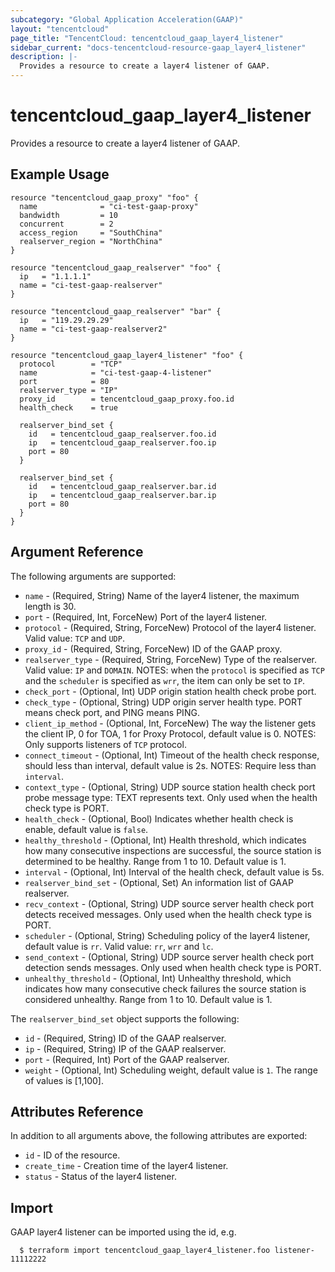 ```yaml
---
subcategory: "Global Application Acceleration(GAAP)"
layout: "tencentcloud"
page_title: "TencentCloud: tencentcloud_gaap_layer4_listener"
sidebar_current: "docs-tencentcloud-resource-gaap_layer4_listener"
description: |-
  Provides a resource to create a layer4 listener of GAAP.
---
```


# tencentcloud_gaap_layer4_listener

Provides a resource to create a layer4 listener of GAAP.

## Example Usage

```hcl
resource "tencentcloud_gaap_proxy" "foo" {
  name              = "ci-test-gaap-proxy"
  bandwidth         = 10
  concurrent        = 2
  access_region     = "SouthChina"
  realserver_region = "NorthChina"
}

resource "tencentcloud_gaap_realserver" "foo" {
  ip   = "1.1.1.1"
  name = "ci-test-gaap-realserver"
}

resource "tencentcloud_gaap_realserver" "bar" {
  ip   = "119.29.29.29"
  name = "ci-test-gaap-realserver2"
}

resource "tencentcloud_gaap_layer4_listener" "foo" {
  protocol        = "TCP"
  name            = "ci-test-gaap-4-listener"
  port            = 80
  realserver_type = "IP"
  proxy_id        = tencentcloud_gaap_proxy.foo.id
  health_check    = true

  realserver_bind_set {
    id   = tencentcloud_gaap_realserver.foo.id
    ip   = tencentcloud_gaap_realserver.foo.ip
    port = 80
  }

  realserver_bind_set {
    id   = tencentcloud_gaap_realserver.bar.id
    ip   = tencentcloud_gaap_realserver.bar.ip
    port = 80
  }
}
```

## Argument Reference

The following arguments are supported:

* `name` - (Required, String) Name of the layer4 listener, the maximum length is 30.
* `port` - (Required, Int, ForceNew) Port of the layer4 listener.
* `protocol` - (Required, String, ForceNew) Protocol of the layer4 listener. Valid value: `TCP` and `UDP`.
* `proxy_id` - (Required, String, ForceNew) ID of the GAAP proxy.
* `realserver_type` - (Required, String, ForceNew) Type of the realserver. Valid value: `IP` and `DOMAIN`. NOTES: when the `protocol` is specified as `TCP` and the `scheduler` is specified as `wrr`, the item can only be set to `IP`.
* `check_port` - (Optional, Int) UDP origin station health check probe port.
* `check_type` - (Optional, String) UDP origin server health type. PORT means check port, and PING means PING.
* `client_ip_method` - (Optional, Int, ForceNew) The way the listener gets the client IP, 0 for TOA, 1 for Proxy Protocol, default value is 0. NOTES: Only supports listeners of `TCP` protocol.
* `connect_timeout` - (Optional, Int) Timeout of the health check response, should less than interval, default value is 2s. NOTES: Require less than `interval`.
* `context_type` - (Optional, String) UDP source station health check port probe message type: TEXT represents text. Only used when the health check type is PORT.
* `health_check` - (Optional, Bool) Indicates whether health check is enable, default value is `false`.
* `healthy_threshold` - (Optional, Int) Health threshold, which indicates how many consecutive inspections are successful, the source station is determined to be healthy. Range from 1 to 10. Default value is 1.
* `interval` - (Optional, Int) Interval of the health check, default value is 5s.
* `realserver_bind_set` - (Optional, Set) An information list of GAAP realserver.
* `recv_context` - (Optional, String) UDP source server health check port detects received messages. Only used when the health check type is PORT.
* `scheduler` - (Optional, String) Scheduling policy of the layer4 listener, default value is `rr`. Valid value: `rr`, `wrr` and `lc`.
* `send_context` - (Optional, String) UDP source server health check port detection sends messages. Only used when health check type is PORT.
* `unhealthy_threshold` - (Optional, Int) Unhealthy threshold, which indicates how many consecutive check failures the source station is considered unhealthy. Range from 1 to 10. Default value is 1.

The `realserver_bind_set` object supports the following:

* `id` - (Required, String) ID of the GAAP realserver.
* `ip` - (Required, String) IP of the GAAP realserver.
* `port` - (Required, Int) Port of the GAAP realserver.
* `weight` - (Optional, Int) Scheduling weight, default value is `1`. The range of values is [1,100].

## Attributes Reference

In addition to all arguments above, the following attributes are exported:

* `id` - ID of the resource.
* `create_time` - Creation time of the layer4 listener.
* `status` - Status of the layer4 listener.



## Import

GAAP layer4 listener can be imported using the id, e.g.

```
  $ terraform import tencentcloud_gaap_layer4_listener.foo listener-11112222
```

